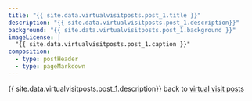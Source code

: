 ```yaml
---
title: "{{ site.data.virtualvisitposts.post_1.title }}"
description: "{{ site.data.virtualvisitposts.post_1.description}}"
background: "{{ site.data.virtualvisitposts.post_1.background }}"
imageLicense: |
  "{{ site.data.virtualvisitposts.post_1.caption }}"
composition:
  - type: postHeader
  - type: pageMarkdown
---
```

{{ site.data.virtualvisitposts.post_1.description}}
back to [virtual visit posts]("site.en.virtualvisit.permalink")
